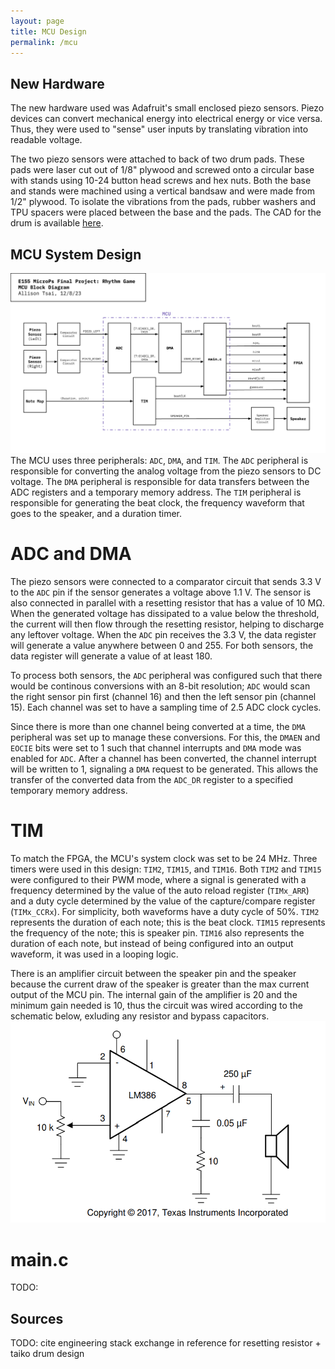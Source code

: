 ```yaml
---
layout: page
title: MCU Design
permalink: /mcu
---
```


## New Hardware

The new hardware used was Adafruit's small enclosed piezo sensors. Piezo devices can convert mechanical energy into electrical energy or vice versa. Thus, they were used to "sense" user inputs by translating vibration into readable voltage.

The two piezo sensors were attached to back of two drum pads. These pads were laser cut out of 1/8" plywood and screwed onto a circular base with stands using 10-24 button head screws and hex nuts. Both the base and stands were machined using a vertical bandsaw and were made from 1/2" plywood. To isolate the vibrations from the pads, rubber washers and TPU spacers were placed between the base and the pads. The CAD for the drum is available [here](https://github.com/julia-du/Rhythm-Game/tree/main/src/CAD).

## MCU System Design

![MCUBlockDiagram](./assets/schematics/MCUBlockDiagram.png)
The MCU uses three peripherals: `ADC`, `DMA`, and `TIM`. The `ADC` peripheral is responsible for converting the analog voltage from the piezo sensors to DC voltage. The `DMA` peripheral is responsible for data transfers between the ADC registers and a temporary memory address. The `TIM` peripheral is responsible for generating the beat clock, the frequency waveform that goes to the speaker, and a duration timer. 

# ADC and DMA

The piezo sensors were connected to a comparator circuit that sends 3.3 V to the `ADC` pin if the sensor generates a voltage above 1.1 V. The sensor is also connected in parallel with a resetting resistor that has a value of 10 MΩ. When the generated voltage has dissipated to a value below the threshold, the current will then flow through the resetting resistor, helping to discharge any leftover voltage. When the `ADC` pin receives the 3.3 V, the data register will generate a value anywhere between 0 and 255. For both sensors, the data register will generate a value of at least 180. 

To process both sensors, the `ADC` peripheral was configured such that there would be continous conversions with an 8-bit resolution; `ADC` would scan the right sensor pin first (channel 16) and then the left sensor pin (channel 15). Each channel was set to have a sampling time of 2.5 ADC clock cycles.

Since there is more than one channel being converted at a time, the `DMA` peripheral was set up to manage these conversions. For this, the `DMAEN` and `EOCIE` bits were set to 1 such that channel interrupts and `DMA` mode was enabled for `ADC`. After a channel has been converted, the channel interrupt will be written to 1, signaling a `DMA` request to be generated. This allows the transfer of the converted data from the `ADC_DR` register to a specified temporary memory address. 

# TIM

To match the FPGA, the MCU's system clock was set to be 24 MHz. Three timers were used in this design: `TIM2`, `TIM15`, and `TIM16`. Both `TIM2` and `TIM15` were configured to their PWM mode, where a signal is generated with a frequency determined by the value of the auto reload register (`TIMx_ARR`) and a duty cycle determined by the value of the capture/compare register (`TIMx_CCRx`). For simplicity, both waveforms have a duty cycle of 50%. `TIM2` represents the duration of each note; this is the beat clock. `TIM15` represents the frequency of the note; this is speaker pin. `TIM16` also represents the duration of each note, but instead of being configured into an output waveform, it was used in a looping logic. 

There is an amplifier circuit between the speaker pin and the speaker because the current draw of the speaker is greater than the max current output of the MCU pin. The internal gain of the amplifier is 20 and the minimum gain needed is 10, thus the circuit was wired according to the schematic below, exluding any resistor and bypass capacitors. 
![AudioAmplifierCircuit](./assets/schematics/AudioAmplifierCircuit.png)

# main.c

TODO:

## Sources
TODO: cite engineering stack exchange in reference for resetting resistor + taiko drum design